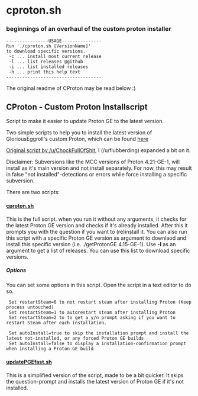 # cproton.sh
### beginnings of an overhaul of the custom proton installer

```
----------------USAGE---------------
Run './cproton.sh [VersionName]'    
to download specific versions.      
 -c ... install most current release
 -l ... list releases @github       
 -i ... list installed releases     
 -h ... print this help text        
------------------------------------
```

The original readme of CProton may be read below :)

## CProton - Custom Proton Installscript
Script to make it easier to update Proton GE to the latest version.

Two simple scripts to help you to install the latest version of GloriousEggroll's custom Proton, which can be found [here](https://github.com/GloriousEggroll/proton-ge-custom)


[Original script by /u/ChockFullOfShit](https://www.reddit.com/r/SteamPlay/comments/e2ms5v/custom_proton_glorious_eggroll_proton420ge1/f8y2ioe/), I (/u/flubberding) expanded a bit on it.

Disclaimer: Subversions like the MCC versions of Proton 4.21-GE-1, will install as it's main version and not install separately.
For now, this may result in false "not installed"-detections or errors while force installing a specific subversion.

There are two scripts:
#### [cproton.sh](cproton.sh)

This is the full script. when you run it without any arguments, it checks for the latest Proton GE version and checks if it's already installed. After this it prompts you with the question if you want to (re)install it.
You can also run this script with a specific Proton GE version as argument to downlaod and install this specific version (i.e. ./getProtonGE 4.15-GE-1).
Use **-l** as an argument to get a list of releases. You can use this list to download specific versions.

##### Options
You can set some options in this script. Open the script in a text editor to do so.
```
 Set restartSteam=0 to not restart steam after installing Proton (Keep process untouched)
 Set restartSteam=1 to autorestart steam after installing Proton
 Set restartSteam=2 to to get a y/n prompt asking if you want to restart Steam after each installation.
 
 Set autoInstall=true to skip the installation prompt and install the latest not-installed, or any forced Proton GE builds
 Set autoInstall=false to display a installation-confirmation prompt when installing a Proton GE build
```

#### [updatePGEfast.sh](updatePGEfast.sh)

This is a simplified version of the script, made to be a bit quicker. It skips the question-prompt and installs the latest version of Proton GE if it's not installed.
